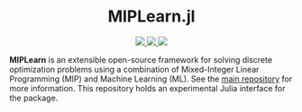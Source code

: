 <h1 align="center">MIPLearn.jl</h1>
<p align="center">
  <a href="https://github.com/ANL-CEEESA/MIPLearn.jl/actions">
    <img src="https://github.com/ANL-CEEESA/MIPLearn.jl/workflows/Test/badge.svg">
  </a>
  <a href="https://doi.org/10.5281/zenodo.4287567">
    <img src="https://zenodo.org/badge/DOI/10.5281/zenodo.4287567.svg">
  </a>
  <a href="https://github.com/ANL-CEEESA/MIPLearn/discussions">
    <img src="https://img.shields.io/badge/GitHub-Discussions-%23fc4ebc" />
  </a>
</p>

**MIPLearn** is an extensible open-source framework for solving discrete optimization problems using a combination of Mixed-Integer Linear Programming (MIP) and Machine Learning (ML). See the [main repository](https://github.com/ANL-CEEESA/MIPLearn) for more information. This repository holds an experimental Julia interface for the package.

[miplearn]: https://github.com/ANL-CEEESA/MIPLearn

